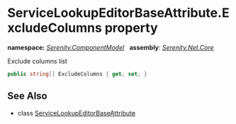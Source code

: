 # ServiceLookupEditorBaseAttribute.ExcludeColumns property
**namespace:** *[Serenity.ComponentModel](../../README.md#serenity.componentmodel-namespace)*   **assembly**: *[Serenity.Net.Core](../../README.md)*

Exclude columns list

```csharp
public string[] ExcludeColumns { get; set; }
```

## See Also

* class [ServiceLookupEditorBaseAttribute](../ServiceLookupEditorBaseAttribute.md)